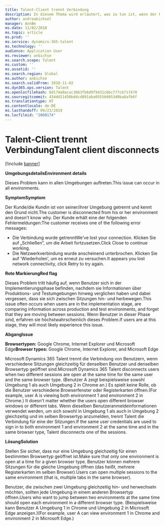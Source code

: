 ```yaml
---
title: Talent-Client trennt Verbindung
description: In diesem Thema wird erläutert, was zu tun ist, wenn der Kunde/die Kundin von seiner/ihrer Umgebung getrennt ist und den Grund nicht kennt.
author: andreabichsel
manager: AnnBe
ms.date: 11/02/2018
ms.topic: article
ms.prod: ''
ms.service: dynamics-365-talent
ms.technology: ''
audience: Application User
ms.reviewer: anbichse
ms.search.scope: Talent
ms.custom: ''
ms.assetid: ''
ms.search.region: Global
ms.author: anbichse
ms.search.validFrom: 2018-11-02
ms.dyn365.ops.version: Talent
ms.openlocfilehash: 6d174a8acac3863fb6d9f9431c6bc777cb717470
ms.sourcegitcommit: 434dd21450bddcd891aba0555b9853d9ba0afb6f
ms.translationtype: HT
ms.contentlocale: de-DE
ms.lasthandoff: 09/23/2019
ms.locfileid: "2008174"
---
```

# <a name="talent-client-disconnects"></a><span data-ttu-id="5c714-103">Talent-Client trennt Verbindung</span><span class="sxs-lookup"><span data-stu-id="5c714-103">Talent client disconnects</span></span>

[!include [banner](includes/banner.md)]

<span data-ttu-id="5c714-104">**Umgebungsdetails**</span><span class="sxs-lookup"><span data-stu-id="5c714-104">**Environment details**</span></span> 

<span data-ttu-id="5c714-105">Dieses Problem kann in allen Umgebungen auftreten.</span><span class="sxs-lookup"><span data-stu-id="5c714-105">This issue can occur in all environments.</span></span>
 
<span data-ttu-id="5c714-106">**Symptom**</span><span class="sxs-lookup"><span data-stu-id="5c714-106">**Symptom**</span></span> 

<span data-ttu-id="5c714-107">Der Kunde/die Kundin ist von seiner/ihrer Umgebung getrennt und kennt den Grund nicht.</span><span class="sxs-lookup"><span data-stu-id="5c714-107">The customer is disconnected from his or her environment and doesn't know why.</span></span> <span data-ttu-id="5c714-108">Der Kunde erhält eine der folgenden Fehlermeldungen:</span><span class="sxs-lookup"><span data-stu-id="5c714-108">The customer receives one of the following error messages:</span></span>

- <span data-ttu-id="5c714-109">Die Verbindung wurde getrennt</span><span class="sxs-lookup"><span data-stu-id="5c714-109">We've lost your connection.</span></span> <span data-ttu-id="5c714-110">Klicken Sie auf „Schließen”, um die Arbeit fortzusetzen.</span><span class="sxs-lookup"><span data-stu-id="5c714-110">Click Close to continue working.</span></span>
- <span data-ttu-id="5c714-111">Die Netzwerkverbindung wurde anscheinend unterbrochen. Klicken Sie auf 'Wiederholen', um es erneut zu versuchen.</span><span class="sxs-lookup"><span data-stu-id="5c714-111">It appears you lost network connectivity, click Retry to try again.</span></span>

<span data-ttu-id="5c714-112">**Rote Markierung**</span><span class="sxs-lookup"><span data-stu-id="5c714-112">**Red flag**</span></span>

<span data-ttu-id="5c714-113">Dieses Problem tritt häufig auf, wenn Benutzer sich in der Implementierungsphase befinden, nachdem sie Informationen über Produktions- und Testumgebungen hinweg verglichen haben und dabei vergessen, dass sie sich zwischen Sitzungen hin- und herbewegen.</span><span class="sxs-lookup"><span data-stu-id="5c714-113">This issue often occurs when users are in the implementation stage, are comparing information across production and test environments, and forget that they are moving between sessions.</span></span> <span data-ttu-id="5c714-114">Wenn Benutzer in dieser Phase sind, erfahren sie höchstwahrscheinlich dieses Problem.</span><span class="sxs-lookup"><span data-stu-id="5c714-114">If users are at this stage, they will most likely experience this issue.</span></span>

<span data-ttu-id="5c714-115">**Abgang**</span><span class="sxs-lookup"><span data-stu-id="5c714-115">**Issue**</span></span> 

<span data-ttu-id="5c714-116">**Browsertypen:** Google Chrome, Internet Explorer und Microsoft Edge</span><span class="sxs-lookup"><span data-stu-id="5c714-116">**Browser types:** Google Chrome, Internet Explorer, and Microsoft Edge</span></span>

<span data-ttu-id="5c714-117">Microsoft Dynamics 365 Talent trennt die Verbindung von Benutzern, wenn verschiedene Sitzungen gleichzeitig für denselben Benutzer und denselben Browsertyp geöffnet sind.</span><span class="sxs-lookup"><span data-stu-id="5c714-117">Microsoft Dynamics 365 Talent disconnects users when two different sessions are open at the same time for the same user and the same browser type.</span></span> <span data-ttu-id="5c714-118">(Benutzer A zeigt beispielsweise sowohl Umgebung 1 als auch Umgebung 2 in Chrome an.) Es spielt keine Rolle, ob die Benutzer verschiedene Browserfenster oder Registerkarten öffnen.</span><span class="sxs-lookup"><span data-stu-id="5c714-118">(For example, user A is viewing both environment 1 and environment 2 in Chrome.) It doesn't matter whether the users open different browser windows or different tabs.</span></span> <span data-ttu-id="5c714-119">Wenn dieselben Benutzeranmeldeinformationen verwendet werden, um sich sowohl in Umgebung 1 als auch in Umgebung 2 gleichzeitig und im selben Browsertyp anzumelden, trennt Talent die Verbindung für eine der Sitzungen.</span><span class="sxs-lookup"><span data-stu-id="5c714-119">If the same user credentials are used to sign in to both environment 1 and environment 2 at the same time and in the same browser type, Talent disconnects one of the sessions.</span></span>

<span data-ttu-id="5c714-120">**Lösung**</span><span class="sxs-lookup"><span data-stu-id="5c714-120">**Solution**</span></span>

<span data-ttu-id="5c714-121">Stellen Sie sicher, dass nur eine Umgebung gleichzeitig für einen bestimmten Browsertyp geöffnet ist.</span><span class="sxs-lookup"><span data-stu-id="5c714-121">Make sure that only one environment is open at a time for a given browser type.</span></span> <span data-ttu-id="5c714-122">Benutzer können mehrere Sitzungen für die gleiche Umgebung öffnen (das heißt, mehrere Registerkarten im selben Browser).</span><span class="sxs-lookup"><span data-stu-id="5c714-122">Users can open multiple sessions to the same environment (that is, multiple tabs in the same browser).</span></span>

<span data-ttu-id="5c714-123">Benutzer, die zwischen zwei Umgebung gleichzeitig hin- und herwechseln möchten, sollten jede Umgebung in einem anderen Browsertyp öffnen.</span><span class="sxs-lookup"><span data-stu-id="5c714-123">Users who want to jump between two environments at the same time should open each environment in a different browser type.</span></span> <span data-ttu-id="5c714-124">(Beispielsweise kann Benutzer A Umgebung 1 in Chrome und Umgebung 2 in Microsoft Edge anzeigen.)</span><span class="sxs-lookup"><span data-stu-id="5c714-124">(For example, user A can view environment 1 in Chrome and environment 2 in Microsoft Edge.)</span></span>
